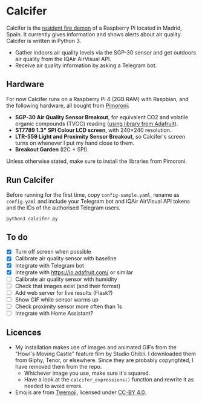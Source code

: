 # Calcifer

Calcifer is the [resident fire demon](https://howlscastle.fandom.com/wiki/Calcifer) of a Raspberry Pi located in Madrid, Spain. It currently gives information and shows alerts about air quality. Calcifer is written in Python 3.

* Gather indoors air quality levels via the SGP-30 sensor and get outdoors air quality from the IQAir AirVisual API.
* Receive air quality information by asking a Telegram bot.

## Hardware

For now Calcifer runs on a Raspberry Pi 4 (2GB RAM) with Raspbian, and the following hardware, all bought from [Pimoroni](https://shop.pimoroni.com/):

- **SGP-30 Air Quality Sensor Breakout**, for equivalent CO2 and volatile organic compounds (TVOC) reading ([using library from Adafruit](https://learn.adafruit.com/adafruit-sgp30-gas-tvoc-eco2-mox-sensor/circuitpython-wiring-test)).
- **ST7789 1.3" SPI Colour LCD screen**, with 240×240 resolution.
- **LTR-559 Light and Proximity Sensor Breakout**, so Calcifer's screen turns on whenever I put my hand close to them.
- **Breakout Garden** (I2C + SPI).

Unless otherwise stated, make sure to install the libraries from Pimoroni.

## Run Calcifer

Before running for the first time, copy `config-sample.yaml`, rename as `config.yaml` and include your Telegram bot and IQAir AirVisual API tokens and the IDs of the authorised Telegram users.

`python3 calcifer.py`

## To do

- [x] Turn off screen when possible
- [x] Calibrate air quality sensor with baseline
- [x] Integrate with Telegram bot
- [x] Integrate with https://io.adafruit.com/ or similar
- [ ] Calibrate air quality sensor with humidity
- [ ] Check that images exist (and their format)
- [ ] Add web server for live results (Flask?)
- [ ] Show GIF while sensor warms up
- [ ] Check proximity sensor more often than 1s
- [ ] Integrate with Home Assistant?

## Licences

- My installation makes use of images and animated GIFs from the "Howl's Moving Castle" feature film by Studio Ghibli. I downloaded them from Giphy, Tenor, or elsewhere. Since they are probably copyrighted, I have removed them from the repo.
  - Whichever image you use, make sure it's squared.
  - Have a look at the `calcifer_expressions()` function and rewrite it as needed to avoid errors.
- Emojis are from [Twemoji](https://twemoji.twitter.com/), licensed under [CC-BY 4.0](https://creativecommons.org/licenses/by/4.0/).
